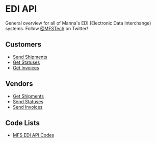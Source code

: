 EDI API
=======

General overview for all of Manna's EDI (Electronic Data Interchange) systems.
Follow [@MFSTech](http://twitter.com/MFSTech) on Twitter!

Customers
---------

* [Send Shipments](SendShipments)
* [Get Statuses](GetStatuses/)
* [Get Invoices](GetInvoices/)

Vendors
-------

* [Get Shipments](GetShipments/)
* [Send Statuses](SendStatuses/)
* [Send Invoices](SendInvoices/)

Code Lists
----------

* [MFS EDI API Codes](Codes.md)

